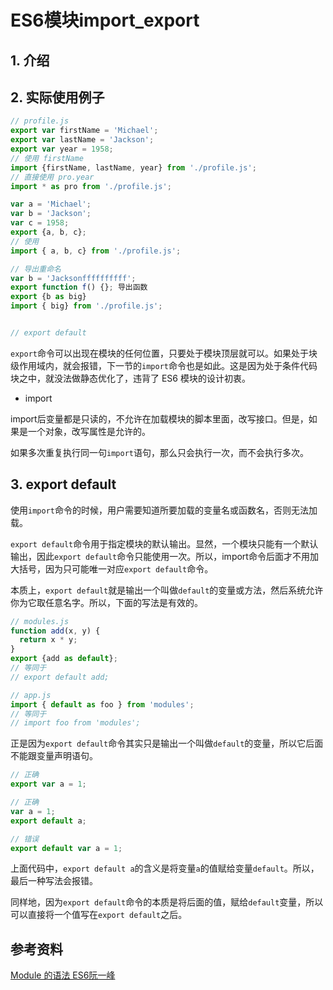 # ES6模块import_export

## 1. 介绍



## 2. 实际使用例子



```javascript
// profile.js
export var firstName = 'Michael';
export var lastName = 'Jackson';
export var year = 1958;
// 使用 firstName
import {firstName, lastName, year} from './profile.js';
// 直接使用 pro.year 
import * as pro from './profile.js';

var a = 'Michael';
var b = 'Jackson';
var c = 1958;
export {a, b, c};
// 使用
import { a, b, c} from './profile.js';

// 导出重命名
var b = 'Jacksonffffffffff';
export function f() {};	导出函数
export {b as big}
import { big} from './profile.js';


// export default

```

`export`命令可以出现在模块的任何位置，只要处于模块顶层就可以。如果处于块级作用域内，就会报错，下一节的`import`命令也是如此。这是因为处于条件代码块之中，就没法做静态优化了，违背了 ES6 模块的设计初衷。



- import

import后变量都是只读的，不允许在加载模块的脚本里面，改写接口。但是，如果是一个对象，改写属性是允许的。

如果多次重复执行同一句`import`语句，那么只会执行一次，而不会执行多次。



## 3. export default

使用`import`命令的时候，用户需要知道所要加载的变量名或函数名，否则无法加载。

`export default`命令用于指定模块的默认输出。显然，一个模块只能有一个默认输出，因此`export default`命令只能使用一次。所以，import命令后面才不用加大括号，因为只可能唯一对应`export default`命令。

本质上，`export default`就是输出一个叫做`default`的变量或方法，然后系统允许你为它取任意名字。所以，下面的写法是有效的。

```javascript
// modules.js
function add(x, y) {
  return x * y;
}
export {add as default};
// 等同于
// export default add;

// app.js
import { default as foo } from 'modules';
// 等同于
// import foo from 'modules';
```

正是因为`export default`命令其实只是输出一个叫做`default`的变量，所以它后面不能跟变量声明语句。

```javascript
// 正确
export var a = 1;

// 正确
var a = 1;
export default a;

// 错误
export default var a = 1;
```

上面代码中，`export default a`的含义是将变量`a`的值赋给变量`default`。所以，最后一种写法会报错。

同样地，因为`export default`命令的本质是将后面的值，赋给`default`变量，所以可以直接将一个值写在`export default`之后。





## 参考资料

[Module 的语法 ES6阮一峰](http://es6.ruanyifeng.com/#docs/module)

